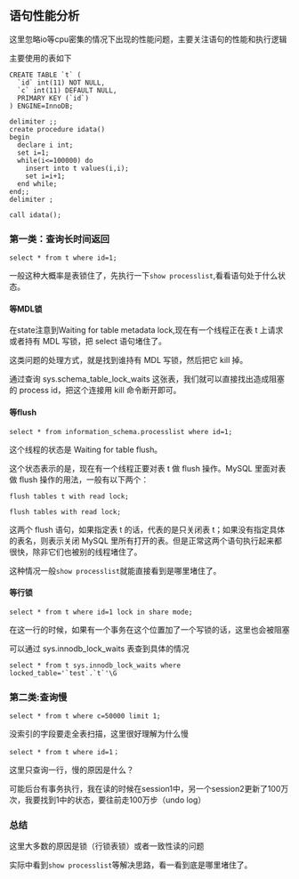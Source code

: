 ## 语句性能分析

这里忽略io等cpu密集的情况下出现的性能问题，主要关注语句的性能和执行逻辑

主要使用的表如下

```
CREATE TABLE `t` (
  `id` int(11) NOT NULL,
  `c` int(11) DEFAULT NULL,
  PRIMARY KEY (`id`)
) ENGINE=InnoDB;

delimiter ;;
create procedure idata()
begin
  declare i int;
  set i=1;
  while(i<=100000) do
    insert into t values(i,i);
    set i=i+1;
  end while;
end;;
delimiter ;

call idata();
```

### 第一类：查询长时间返回	

```
select * from t where id=1;
```

一般这种大概率是表锁住了，先执行一下`show processlist`,看看语句处于什么状态。

#### 等MDL锁

在state注意到Waiting for table metadata lock,现在有一个线程正在表 t 上请求或者持有 MDL 写锁，把 select 语句堵住了。

这类问题的处理方式，就是找到谁持有 MDL 写锁，然后把它 kill 掉。

通过查询 sys.schema_table_lock_waits 这张表，我们就可以直接找出造成阻塞的 process id，把这个连接用 kill 命令断开即可。

#### 等flush

```
select * from information_schema.processlist where id=1;
```

这个线程的状态是 Waiting for table flush。

这个状态表示的是，现在有一个线程正要对表 t 做 flush 操作。MySQL 里面对表做 flush 操作的用法，一般有以下两个：

```
flush tables t with read lock;

flush tables with read lock;
```

这两个 flush 语句，如果指定表 t 的话，代表的是只关闭表 t；如果没有指定具体的表名，则表示关闭 MySQL 里所有打开的表。但是正常这两个语句执行起来都很快，除非它们也被别的线程堵住了。

这种情况一般`show processlist`就能直接看到是哪里堵住了。

#### 等行锁

```
select * from t where id=1 lock in share mode; 
```

在这一行的时候，如果有一个事务在这个位置加了一个写锁的话，这里也会被阻塞

可以通过 sys.innodb_lock_waits 表查到具体的情况

```
select * from t sys.innodb_lock_waits where locked_table='`test`.`t`'\G
```

### 第二类:查询慢

```
select * from t where c=50000 limit 1;
```

没索引的字段要走全表扫描，这里很好理解为什么慢

```
select * from t where id=1；
```

这里只查询一行，慢的原因是什么？

可能后台有事务执行，我在读的时候在session1中，另一个session2更新了100万次，我要找到1中的状态，要往前走100万步（undo log）

### 总结

这里大多数的原因是锁（行锁表锁）或者一致性读的问题

实际中看到`show processlist`等解决思路，看一看到底是哪里堵住了。